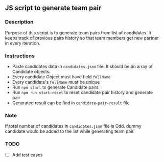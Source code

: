 ## JS script to generate team pair

### Description

Purpose of this script is to generate team pairs from list of candidates. It keeps track of previous pairs history so that team members get new partner in every iteration.



### Instructions
 - Paste candidates data in `candidates.json` file. It should be an array of Candidate objects. 
 - Every candidate Object must have field `fullName`
 - Every candidate's `fullName` must be unique
 - Run `npm start` to generate Candidate pairs
 - Run `npm run start:reset` to reset candidate pair history and generate pair
 - Generated result can be find in `candidate-pair-result` file


### Note
If total number of candidates in `candidates.json` file is Odd. dummy candidate would be added to the list while generating team pair.

### TODO
 - [ ] Add test cases